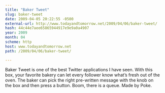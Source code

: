 ```yaml
---
title: "Baker Tweet"
slug: baker-tweet
date: 2009-04-05 20:22:55 -0500
external-url: http://www.todayandtomorrow.net/2009/04/06/baker-tweet/
hash: 44c44e7aee65865944917e9e9a0a4907
year: 2009
month: 04
scheme: http
host: www.todayandtomorrow.net
path: /2009/04/06/baker-tweet/

---
```


Baker Tweet is one of the best Twitter applications I have seen. With this box, your favorite bakery can let every follower know what’s fresh out of the oven. The baker can pick the right pre-written message with the knob on the box and then press a button. Boom, there is a queue.
Made by Poke.




